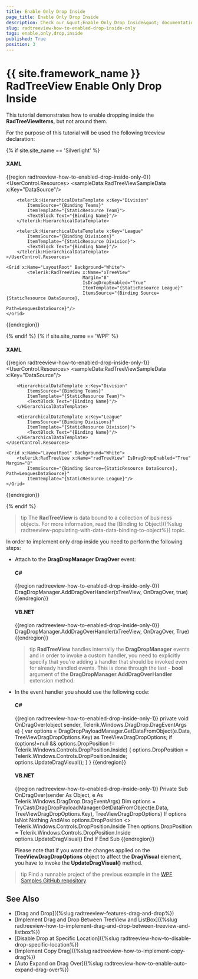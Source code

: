 ```yaml
---
title: Enable Only Drop Inside
page_title: Enable Only Drop Inside
description: Check our &quot;Enable Only Drop Inside&quot; documentation article for the RadTreeView {{ site.framework_name }} control.
slug: radtreeview-how-to-enabled-drop-inside-only
tags: enable,only,drop,inside
published: True
position: 3
---
```


# {{ site.framework_name }} RadTreeView Enable Only Drop Inside

This tutorial demonstrates how to enable dropping inside the __RadTreeViewItems__, but not around them. 

For the purpose of this tutorial will be used the following treeview declaration: 

{% if site.site_name == 'Silverlight' %}
#### __XAML__
{{region radtreeview-how-to-enabled-drop-inside-only-0}}
	<UserControl.Resources>
	    <sampleData:RadTreeViewSampleData x:Key="DataSource"/>
	    <DataTemplate x:Key="Team">
	        <TextBlock Text="{Binding Name}"/>
	    </DataTemplate>
	
	    <telerik:HierarchicalDataTemplate x:Key="Division"
	        ItemsSource="{Binding Teams}"
	        ItemTemplate="{StaticResource Team}">
	        <TextBlock Text="{Binding Name}"/>
	    </telerik:HierarchicalDataTemplate>
	
	    <telerik:HierarchicalDataTemplate x:Key="League" 
	        ItemsSource="{Binding Divisions}"
	        ItemTemplate="{StaticResource Division}">
	        <TextBlock Text="{Binding Name}"/>
	    </telerik:HierarchicalDataTemplate>
	</UserControl.Resources>
	
	<Grid x:Name="LayoutRoot" Background="White">
	        <telerik:RadTreeView x:Name="xTreeView"
	                             Margin="8"
	                             IsDragDropEnabled="True"
	                             ItemTemplate="{StaticResource League}"
	                             ItemsSource="{Binding Source={StaticResource DataSource},
	                                                   Path=LeaguesDataSource}"/>
	</Grid>
{{endregion}}

{% endif %}
{% if site.site_name == 'WPF' %}

#### __XAML__
{{region radtreeview-how-to-enabled-drop-inside-only-1}}
	<UserControl.Resources>
	    <sampleData:RadTreeViewSampleData x:Key="DataSource"/>
	    <DataTemplate x:Key="Team">
	        <TextBlock Text="{Binding Name}"/>
	    </DataTemplate>
	
	    <HierarchicalDataTemplate x:Key="Division"
	        ItemsSource="{Binding Teams}"
	        ItemTemplate="{StaticResource Team}">
	        <TextBlock Text="{Binding Name}"/>
	    </HierarchicalDataTemplate>
	
	    <HierarchicalDataTemplate x:Key="League" 
	        ItemsSource="{Binding Divisions}"
	        ItemTemplate="{StaticResource Division}">
	        <TextBlock Text="{Binding Name}"/>
	    </HierarchicalDataTemplate>
	</UserControl.Resources>
	
	<Grid x:Name="LayoutRoot" Background="White">
	    <telerik:RadTreeView x:Name="radTreeView" IsDragDropEnabled="True" Margin="8"
	        ItemsSource="{Binding Source={StaticResource DataSource}, Path=LeaguesDataSource}"
	        ItemTemplate="{StaticResource League}"/>
	</Grid>
{{endregion}}

{% endif %}

>tip The __RadTreeView__ is data bound to a collection of business objects. For more information, read the [Binding to Object]({%slug radtreeview-populating-with-data-data-binding-to-object%}) topic.

In order to implement only drop inside you need to perform the following steps: 

* Attach to the __DragDropManager DragOver__ event:			

	#### __C#__

	{{region radtreeview-how-to-enabled-drop-inside-only-0}}
		DragDropManager.AddDragOverHandler(xTreeView, OnDragOver, true)
	{{endregion}}

	#### __VB.NET__

	{{region radtreeview-how-to-enabled-drop-inside-only-0}}
		DragDropManager.AddDragOverHandler(xTreeView, OnDragOver, True)
	{{endregion}}

	>tip __RadTreeView__ handles internally the __DragDropManager__ events and in order to invoke a custom handler, you need to explicitly specify that you're adding a handler that should be invoked even for already handled events. This is done through the last - __bool__ argument of the __DragDropManager.AddDragOverHandler__ extension method.			  

* In the event handler you should use the following code:

	#### __C#__

	{{region radtreeview-how-to-enabled-drop-inside-only-1}}
		private void OnDragOver(object sender, Telerik.Windows.DragDrop.DragEventArgs e)
		{
			var options = DragDropPayloadManager.GetDataFromObject(e.Data, TreeViewDragDropOptions.Key) as TreeViewDragDropOptions;
			if (options!=null && options.DropPosition != Telerik.Windows.Controls.DropPosition.Inside)
			{
				options.DropPosition = Telerik.Windows.Controls.DropPosition.Inside;
				options.UpdateDragVisual();
			}
		}
	{{endregion}}

	#### __VB.NET__

	{{region radtreeview-how-to-enabled-drop-inside-only-1}}
		Private Sub OnDragOver(sender As Object, e As Telerik.Windows.DragDrop.DragEventArgs)
			Dim options = TryCast(DragDropPayloadManager.GetDataFromObject(e.Data, TreeViewDragDropOptions.Key), TreeViewDragDropOptions)
			If options IsNot Nothing AndAlso options.DropPosition <> Telerik.Windows.Controls.DropPosition.Inside Then
				options.DropPosition = Telerik.Windows.Controls.DropPosition.Inside
				options.UpdateDragVisual()
			End If
		End Sub
	{{endregion}}

	Please note that if you want the changes applied on the __TreeViewDragDropOptions__ object to affect the __DragVisual__ element, you have to invoke the __UpdateDragVisual()__ method.			

>tip Find a runnable project of the previous example in the [WPF Samples GitHub repository](https://github.com/telerik/xaml-sdk/tree/master/TreeView/EnableOnlyDropInsideItem).

## See Also
 * [Drag and Drop]({%slug radtreeview-features-drag-and-drop%})
 * [Implement Drag and Drop Between TreeView and ListBox]({%slug radtreeview-how-to-implement-drag-and-drop-between-treeview-and-listbox%})
 * [Disable Drop at Specific Location]({%slug radtreeview-how-to-disable-drop-specific-location%})
 * [Implement Copy Drag]({%slug radtreeview-how-to-implement-copy-drag%})
 * [Auto Expand on Drag Over]({%slug radtreeview-how-to-enable-auto-expand-drag-over%})